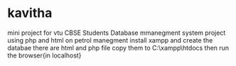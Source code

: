 # kavitha
mini project for vtu CBSE Students
Database mmanegment system project using php and html on petrol manegment
 install xampp and create the databae 
there are html and php file copy them to C:\xampp\htdocs then run the browser{in localhost}
